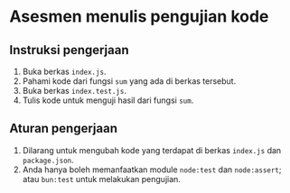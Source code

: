 # Asesmen menulis pengujian kode

## Instruksi pengerjaan
1. Buka berkas `index.js`.
2. Pahami kode dari fungsi `sum` yang ada di berkas tersebut.
3. Buka berkas `index.test.js`.
4. Tulis kode untuk menguji hasil dari fungsi `sum`.

## Aturan pengerjaan
1. Dilarang untuk mengubah kode yang terdapat di berkas `index.js` dan `package.json`.
2. Anda hanya boleh memanfaatkan module `node:test` dan `node:assert`; atau `bun:test` untuk melakukan pengujian.
